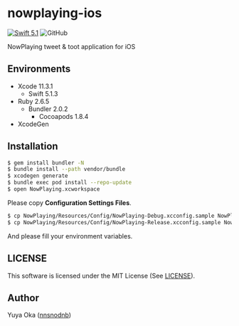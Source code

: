 # nowplaying-ios

[![Swift 5.1](https://img.shields.io/badge/language-Swift5.1-orange.svg)](https://developer.apple.com/swift)
![GitHub](https://img.shields.io/github/license/nnsnodnb/nowplaying-ios.svg)

NowPlaying tweet & toot application for iOS

## Environments

- Xcode 11.3.1
  - Swift 5.1.3
- Ruby 2.6.5
  - Bundler 2.0.2
    - Cocoapods 1.8.4
- XcodeGen

## Installation

```bash
$ gem install bundler -N
$ bundle install --path vendor/bundle
$ xcodegen generate
$ bundle exec pod install --repo-update
$ open NowPlaying.xcworkspace
```

Please copy **Configuration Settings Files**.

```bash
$ cp NowPlaying/Resources/Config/NowPlaying-Debug.xcconfig.sample NowPlaying/Resources/Config/NowPlaying-Debug.xcconfig
$ cp NowPlaying/Resources/Config/NowPlaying-Release.xcconfig.sample NowPlaying/Resources/Config/NowPlaying-Release.xcconfig
```

And please fill your environment variables.

## LICENSE

This software is licensed under the MIT License (See [LICENSE](LICENSE)).

## Author

Yuya Oka ([nnsnodnb](https://github.com/nnsnodnb))

